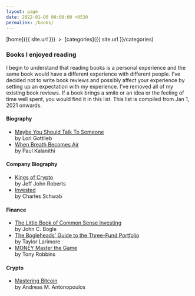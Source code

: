 ```yaml
---
layout: page
date: 2022-01-00 00:00:00 +0530
permalink: /books/
---
```

 
[home]({{ site.url }}) &nbsp;&gt;&nbsp; [categories]({{ site.url }}/categories)  

### Books I enjoyed reading

I begin to understand that reading books is a personal experience and the same book would have a different experience with different people.
I've decided not to write book reviews and possibly affect your experience by setting up an expectation with my experience. I've removed all of my existing book reviews. If a book brings a smile or an idea or the feeling of time well spent, you would find it in this list. This list is compiled from Jan 1, 2021 onwards. 

#### Biography
<ul>
  <li><a target="_blank" href="https://amzn.to/36ajkXy">Maybe You Should Talk To Someone</a></li> by Lori Gottlieb
  <li><a target="_blank" href="https://amzn.to/3rgXYiz">When Breath Becomes Air</a></li> by Paul Kalanithi
</ul>  

#### Company Biography
<ul>
  <li><a target="_blank" href="https://amzn.to/3xn4E2p">Kings of Crypto</a></li> by Jeff John Roberts
  <li><a target="_blank" href="https://amzn.to/38ldhQq">Invested</a></li> by Charles Schwab
</ul>  

#### Finance
<ul>
  <li><a target="_blank" href="https://amzn.to/3xjCANv">The Little Book of Common Sense Investing</a></li> by John C. Bogle
  <li><a target="_blank" href="https://amzn.to/3E72khi">The Bogleheads' Guide to the Three-Fund Portfolio</a></li> by Taylor Larimore
  <li><a target="_blank" href="https://amzn.to/3M1kBPO">MONEY Master the Game</a></li> by Tony Robbins
</ul>  

#### Crypto
<ul>
  <li><a target="_blank" href="https://amzn.to/3rmnuml">Mastering Bitcoin</a></li> by Andreas M. Antonopoulos
</ul>  

